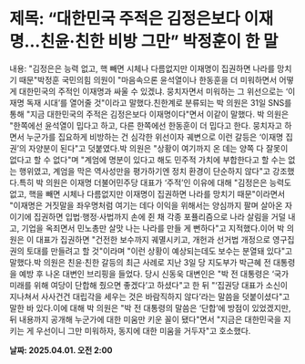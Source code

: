 # **제목: “대한민국 주적은 김정은보다 이재명…친윤·친한 비방 그만” 박정훈이 한 말**

  내용: "김정은은 능력 없고, 핵 빼면 시체나 다름없지만 이재명이 집권하면 나라를 망치기 때문"박정훈 국민의힘 의원이 "마음속으론 윤석열이나 한동훈을 더 미워하면서 어떻게 대한민국의 주적인 이재명과 싸울 수 있겠냐. 뭉치자면서 미워하는 그 위선으로는 ‘이재명 독재 시대’를 열어줄 것"이라고 말했다.친한계로 분류되는 박 의원은 31일 SNS를 통해 "지금 대한민국의 주적은 김정은보다 이재명이다"면서 이같이 말했다. 박 의원은 "한쪽에선 윤석열이 밉다고 하고, 다른 한쪽에선 한동훈이 더 밉다고 한다. 뭉치자고 하면서 누군가를 집요하게 비방하는 건 심각한 위선이자 궤변으로 이런 갈등은 ‘이재명 집권’의 자양분이 된다"고 덧붙였다.박 의원은 "상황이 여기까지 온 데는 양쪽 다 잘못이 없다고 할 수 없다"며 "계엄에 명분이 있다고 해도 민주적 가치에 부합한다고 할 수는 없는 행위였고, 계엄을 막은 역사성만을 평가하기엔 정치 환경이 단순하지 않다"고 강조했다.특히 박 의원은 이재명 더불어민주당 대표가 ‘주적’인 이유에 대해 "김정은은 능력도 없고, 핵을 빼면 시체나 다름없지만 이재명이 집권하면 나라를 망치기 때문"이라면서 "이재명은 거짓말을 좌우명처럼 여기는 데다 이익을 위해서는 양심까지 팔며 살아온 자이기에 집권하면 입법·행정·사법까지 손에 쥔 채 각종 포퓰리즘으로 나라 살림을 거덜 내고, 기업을 옥죄면서 민노총만 살맛 나는 나라를 만들 게 뻔하다"고 지적했다.이어 박 의원은 이 대표가 집권하면 "건전한 보수까지 궤멸시키고, 개헌과 선거법 개정으로 영구집권의 토대를 만들려고 할 것"이라며 "이런 상황이 예상되는데도 보수는 분열돼 있다"고 말했다.박 의원은 친윤·친한 갈등의 최근 사례로 지난 3일 당 지도부가 박근혜 전 대통령을 예방 후 나온 대변인 브리핑을 들었다. 당시 신동욱 대변인은 "박 전 대통령은 ‘국가 미래를 위해 여당이 단합해 줬으면 좋겠다’고 하셨다"고 한 뒤 "‘집권당 대표가 소신이 지나쳐서 사사건건 대립각을 세우는 것은 바람직하지 않다’라는 말씀을 덧붙이셨다"고 말한 바 있다.이에 대해 박 의원은 "박 전 대통령의 말씀은 ‘단합’에 방점이 있었겠지만, 뒤 내용까지 공개해 누군가에 대한 미움만 키운 꼴이 됐다"면서 "지금은 대한민국을 지키는 게 우선이니 그만 미워하자, 동지에 대한 미움을 거두자"고 호소했다.

  **날짜: 2025.04.01. 오전 2:00**